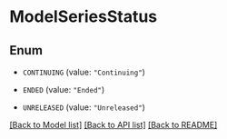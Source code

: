 # ModelSeriesStatus

## Enum


* `CONTINUING` (value: `"Continuing"`)

* `ENDED` (value: `"Ended"`)

* `UNRELEASED` (value: `"Unreleased"`)


[[Back to Model list]](../README.md#documentation-for-models) [[Back to API list]](../README.md#documentation-for-api-endpoints) [[Back to README]](../README.md)


